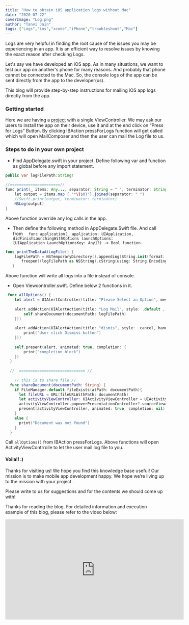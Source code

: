 ```yaml
---
title: "How to obtain iOS application logs without Mac"
date: "2020-07-22"
coverImage: "Log.png"
author: "Tanvi Jain"
tags: ["Logs","ios","xcode","iPhone","troubleshoot","Mac"]
---
```


Logs are very helpful in finding the root cause of the issues you may be experiencing in an app. It is an efficient way to resolve issues by knowing the exact reason after checking Logs.

Let's say we have developed an iOS app. As in many situations, we want to test our app on another's phone for many reasons. And probably that phone cannot be connected to the Mac. So, the console logs of the app can be sent directly from the app to the developer(us).

This blog will provide step-by-step instructions for mailing iOS app logs directly from the app. 

### Getting started

Here we are having a [project](https://github.com/tanvijn/TestLogs/tree/master) with a single ViewController. We may ask our users to install the app on their device, use it and at the end click on “Press for Logs” Button. By clicking IBAction pressForLogs function will get called which will open MailComposer and then the user can mail the Log file to us.

### Steps to do in your own project 

- Find AppDelegate.swift in your project. Define following var and function as global before any import statement.

```java
public var logFilePath:String!
 
//======================//
func print(_ items: Any..., separator: String = " ", terminator: String = "\n") {
    let output = items.map { "*\($0)"}.joined(separator: " ")
    //Swift.print(output, terminator: terminator)
    NSLog(output)
}
```
 Above function override any log calls in the app.

- Then define the following method in AppDelegate.Swift file. And call from `  func application(_ application: UIApplication, didFinishLaunchingWithOptions launchOptions: [UIApplication.LaunchOptionsKey: Any]?) -> Bool function.`

```swift
func printTheDataAtLogFile() {
    logFilePath = NSTemporaryDirectory().appending(String.init(format: "%@.log",Bundle.main.object(forInfoDictionaryKey: "CFBundleName") as! String)) as String
       freopen((logFilePath as NSString).cString(using: String.Encoding(rawValue: String.Encoding.ascii.rawValue).rawValue)!, "a+", stderr)
   }
```
Above function will write all logs into a file instead of console.

- Open Viewcontroller.swift. Define below 2 functions in it. 
```swift
 func allOptions() {
    let alert = UIAlertController(title: "Please Select an Option", message: nil, preferredStyle: .actionSheet)
    
    alert.addAction(UIAlertAction(title: "Log Mail", style: .default , handler:{ (UIAlertAction)in
        self.shareDocument(documentPath: logFilePath)
    }))
    
    alert.addAction(UIAlertAction(title: "dismis", style: .cancel, handler:{ (UIAlertAction)in
        print("User click Dismiss button")
    }))
    
    self.present(alert, animated: true, completion: {
        print("completion block")
    })
  }
 
  //  ============================= //
 
    // this is to share file //
  func shareDocument(documentPath: String) {
    if FileManager.default.fileExists(atPath: documentPath){
      let fileURL = URL(fileURLWithPath: documentPath)
      let activityViewController: UIActivityViewController = UIActivityViewController(activityItems: [fileURL], applicationActivities: nil)
      activityViewController.popoverPresentationController?.sourceView=self.view
      present(activityViewController, animated: true, completion: nil)
    }
    else {
      print("Document was not found")
    }
  }
 ```
Call `allOptions()` from IBAction pressForLogs. Above functions will open ActivityViewContrrolle to let the user mail log file to you.

#### Voila!! :)

Thanks for visiting us! We hope you find this knowledge base useful! Our mission is to make mobile app development happy. We hope we’re living up to the mission with your project.

Please write to us for suggestions and for the contents we should come up with!

Thanks for reading the blog. For detailed information and execution example of this blog, please refer to the video below:

<iframe width="560" height="315" src="https://www.youtube.com/embed/KTnFtIvoDiI" frameborder="0" allow="accelerometer; autoplay; clipboard-write; encrypted-media; gyroscope; picture-in-picture" allowfullscreen></iframe>

